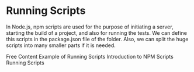 # Running Scripts

In Node.js, npm scripts are used for the purpose of initiating a server, starting the build of a project, and also for running the tests. We can define this scripts in the package.json file of the folder. Also, we can split the huge scripts into many smaller parts if it is needed.

<ResourceGroupTitle>Free Content</ResourceGroupTitle>
<BadgeLink colorScheme='yellow' badgeText='Read' href='https://riptutorial.com/node-js/example/4592/running-scripts'>Example of Running Scripts</BadgeLink>
<BadgeLink colorScheme='yellow' badgeText='Read' href='https://www.geeksforgeeks.org/introduction-to-npm-scripts/'>Introduction to NPM Scripts</BadgeLink>
<BadgeLink colorScheme='blue' badgeText='Official Website' href='https://docs.npmjs.com/downloading-and-installing-packages-locally'>Running Scripts</BadgeLink>
